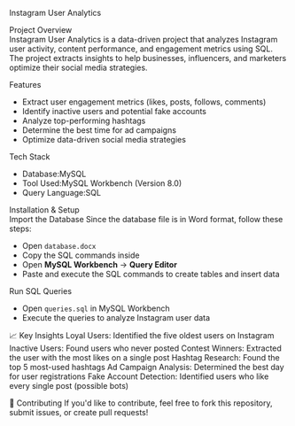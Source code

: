 Instagram User Analytics  

Project Overview  
Instagram User Analytics is a data-driven project that analyzes Instagram user activity, content performance, and engagement metrics using SQL. The project extracts insights to help businesses, influencers, and marketers optimize their social media strategies.  

Features  
- Extract user engagement metrics (likes, posts, follows, comments)  
- Identify inactive users and potential fake accounts  
- Analyze top-performing hashtags  
- Determine the best time for ad campaigns  
- Optimize data-driven social media strategies  

Tech Stack  
- Database:MySQL  
- Tool Used:MySQL Workbench (Version 8.0)  
- Query Language:SQL  

Installation & Setup  
 Import the Database 
Since the database file is in Word format, follow these steps:  
- Open `database.docx`  
- Copy the SQL commands inside  
- Open **MySQL Workbench** → **Query Editor**  
- Paste and execute the SQL commands to create tables and insert data  

 Run SQL Queries
- Open `queries.sql` in MySQL Workbench  
- Execute the queries to analyze Instagram user data

📈 Key Insights
 Loyal Users: Identified the five oldest users on Instagram
 Inactive Users: Found users who never posted
 Contest Winners: Extracted the user with the most likes on a single post
 Hashtag Research: Found the top 5 most-used hashtags
 Ad Campaign Analysis: Determined the best day for user registrations
 Fake Account Detection: Identified users who like every single post (possible bots)

🤝 Contributing
If you'd like to contribute, feel free to fork this repository, submit issues, or create pull requests!

